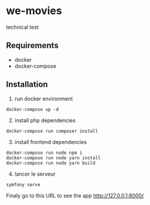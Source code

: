 # we-movies
technical test

## Requirements
* docker
* docker-compose

## Installation

1. run docker environment
```
docker-compose up -d
```

2. install php dependencies
```
docker-compose run composer install
```

3. install frontend dependencies
```
docker-compose run node npm i
docker-compose run node yarn install
docker-compose run node yarn build
```
4. lancer le serveur
```
symfony serve
```

Finaly go to this URL to see the app http://127.0.0.1:8000/
